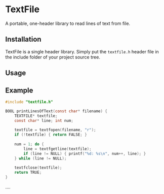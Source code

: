 TextFile
========

A portable, one-header library to read lines of text from file.


Installation
------------
TextFile is a single header library. Simply put the `textfile.h` header file in the include folder of your project source tree.

Usage
-----


Example
-------

```C
#include "textfile.h"

BOOL printLinesOfText(const char* filename) {
    TEXTFILE* textfile;
    const char* line; int num;
    
    textfile = textfopen(filename, "r");
    if (!textfile) { return FALSE; }
    
    num = 1; do {
        line = textfgetline(textfile);
        if (line != NULL) { printf("%d: %s\n", num++, line); }
    } while (line != NULL);
    
    textfclose(textfile);
    return TRUE;
}

```

....

